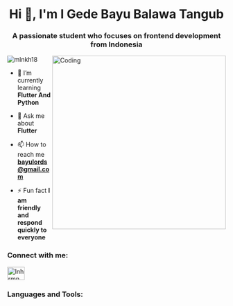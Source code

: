 <h1 align="center">Hi 👋, I'm I Gede Bayu Balawa Tangub </h1>
<h3 align="center">A passionate student who focuses on frontend development from Indonesia</h3>
<img align="right" alt="Coding" width="400" src="https://i.pinimg.com/originals/54/c9/af/54c9af226721e95539a5cd9592d635bb.gif">

<p align="left"> <img src="https://komarev.com/ghpvc/?username=mlnkh18&label=Profile%20views&color=0e75b6&style=flat" alt="mlnkh18" /> </p>

- 🌱 I’m currently learning **Flutter And Python**

- 💬 Ask me about **Flutter**

- 📫 How to reach me **bayulords@gmail.com**

- ⚡ Fun fact **I am friendly and respond quickly to everyone**

<h3 align="left">Connect with me:</h3>
<p align="left">
<a href="https://instagram.com/lnhrmn_" target="blank"><img align="center" src="https://raw.githubusercontent.com/rahuldkjain/github-profile-readme-generator/master/src/images/icons/Social/instagram.svg" alt="lnhrmn_" height="30" width="40" /></a>
</p>

<h3 align="left">Languages and Tools:</h3>
<p align="left"> </p>
